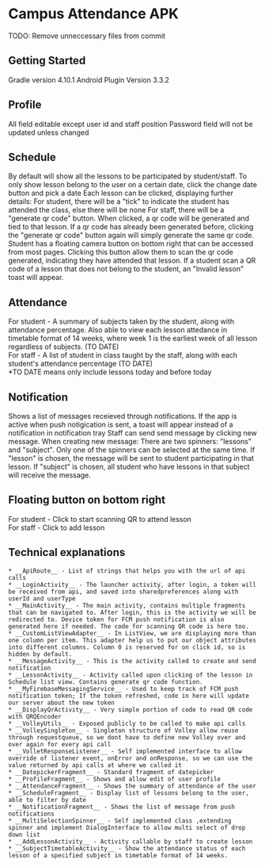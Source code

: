# Campus Attendance APK

TODO: Remove unneccessary files from commit 

## Getting Started

Gradle version 4.10.1
Android Plugin Version 3.3.2

## Profile

All field editable except user id and staff position
Password field will not be updated unless changed

## Schedule

By default will show all the lessons to be participated by student/staff.
To only show lesson belong to the user on a certain date, click the change date button and pick a date
Each lesson can be clicked, displaying further details:
    For student, there will be a "tick" to indicate the student has attended the class, else there will be none
    For staff, there will be a "generate qr code" button. When clicked, a qr code will be generated and tied to that lesson. If a qr code has already been generated before, clicking the "generate qr code" button again will simply generate the same qr code.
    Student has a floating camera button on bottom right that can be accessed from most pages. Clicking this button allow them to scan the qr code generated, indicating they have attended that lesson. If a student scan a QR code of a lesson that does not belong to the student, an "Invalid lesson" toast will appear.

## Attendance

For student - A summary of subjects taken by the student, along with attendance percentage. Also able to view each lesson attedance in timetable format of 14 weeks, where week 1 is the earliest week of all lesson regardless of subjects. (TO DATE)  
For staff - A list of student in class taught by the staff, along with each student's attendance percentage (TO DATE)  
*TO DATE means only include lessons today and before today

## Notification

Shows a list of messages receieved through notifications. If the app is active when push notigication is sent, a toast will appear instead of a notification in notification tray
Staff can send send message by clicking new message.
When creating new message:
There are two spinners: "lessons" and "subject". Only one of the spinners can be selected at the same time. If "lesson" is chosen, the message will be sent to student participating in that lesson. If "subject" is chosen, all student who have lessons in that subject will receive the message.

## Floating button on bottom right
For student - Click to start scanning QR to attend lesson  
For staff - Click to add lesson  

## Technical explanations
    * __ApiRoute__ - List of strings that helps you with the url of api calls
    * __LoginActivity__ - The launcher activity, after login, a token will be received from api, and saved into sharedpreferences along with userId and userType
    * __MainActivity__ - The main activity, contains multiple fragments that can be navigated to. After login, this is the activity we will be redirected to. Device token for FCM push notification is also generated here if needed. The code for scanning QR code is here too.
    * __CustomListViewAdapter__ - In ListView, we are displaying more than one column per item. This adapter help us to put our object attributes into different columns. Column 0 is reserved for on click id, so is hidden by default.  
    * __MessageActivity__ - This is the activity called to create and send notification 
    * __LessonActivity__ - Activity called upon clicking of the lesson in Schedule list view. Contains generate qr code function.
    * __MyFirebaseMessagingService__ - Used to keep track of FCM push notification token; If the token refreshed, code in here will update our server about the new token
    * __DisplayQrActivity__ - Very simple portion of code to read QR code with QRQEncoder
    * __VolleyUtils__ - Exposed publicly to be called to make api calls
    * __VolleySingleton__ - Singleton structure of Volley allow reuse through requestqueue, so we dont have to define new Volley over and over again for every api call
    * __VolletResponseListener__ - Self implemented interface to allow override of listener event, onError and onResponse, so we can use the value returned by api calls at where we called it
    * __DatepickerFragment__ - Standard fragment of datepicker
    * __ProfileFragment__ - Shows and allow edit of user profile
    * __AttendanceFragment__ - Shows the summary of attendance of the user
    * __ScheduleFragment__ - Display list of lessons belong to the user, able to filter by date
    * __NotificationFragment__ - Shows the list of message from push notifications
    * __MultiSelectionSpinner__ - Self implemented class ,extending spinner and implement DialogInterface to allow multi select of drop down list
    * __AddLessonActivity__ - Activity callable by staff to create lesson
    * __SubjectTimetableActivity__ - Show the attendance status of each lesson of a specified subject in timetable format of 14 weeks.
    

